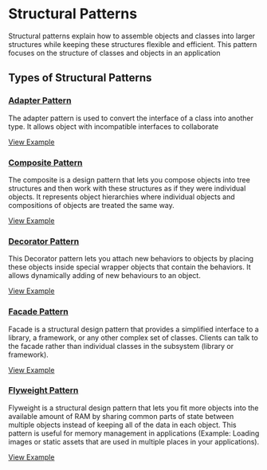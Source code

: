 # Structural Patterns

Structural patterns explain how to assemble objects and classes into larger structures while keeping these structures flexible and efficient. This pattern focuses on the structure of classes and objects in an application

## Types of Structural Patterns

### [Adapter Pattern](Adapter%20Pattern/)

The adapter pattern is used to convert the interface of a class into another type. It allows object with incompatible interfaces to collaborate

[View Example](Adapter%20Pattern/)

### [Composite Pattern](Composite%20Pattern/)

The composite is a design pattern that lets you compose objects into tree structures and then work with these structures as if they were individual objects. It represents object hierarchies where individual objects and compositions of objects are treated the same way.

[View Example](Composite%20Pattern/)

### [Decorator Pattern](Decorator%20Pattern/)

This Decorator pattern lets you attach new behaviors to objects by placing these objects inside special wrapper objects that contain the behaviors. It allows dynamically adding of new behaviours to an object.

[View Example](Decorator%20Pattern/)

### [Facade Pattern](Facade%20Pattern/)

Facade is a structural design pattern that provides a simplified interface to a library, a framework, or any other complex set of classes. Clients can talk to the facade rather than individual classes in the subsystem (library or framework).

[View Example](Facade%20Pattern/)

### [Flyweight Pattern](Flyweight%20Pattern/)

Flyweight is a structural design pattern that lets you fit more objects into the available amount of RAM by sharing common parts of state between multiple objects instead of keeping all of the data in each object. This pattern is useful for memory management in applications (Example: Loading images or static assets that are used in multiple places in your applications).

[View Example](Flyweight%20Pattern/)
